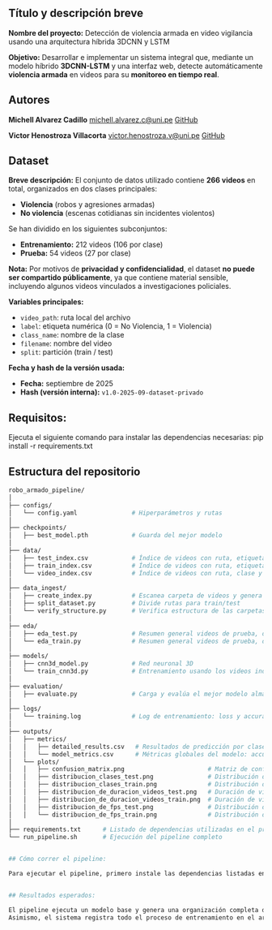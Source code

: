## Título y descripción breve

**Nombre del proyecto:** 
Detección de violencia armada en video vigilancia usando una arquitectura híbrida 3DCNN y LSTM

**Objetivo:** 
Desarrollar e implementar un sistema integral que, mediante un modelo híbrido **3DCNN-LSTM** y una interfaz web, detecte automáticamente **violencia armada** en videos para su **monitoreo en tiempo real**.


## Autores

**Michell Alvarez Cadillo** 
michell.alvarez.c@uni.pe 
[GitHub](https://github.com/Michell-Alvarez/)

**Victor Henostroza Villacorta** 
victor.henostroza.v@uni.pe
[GitHub](https://github.com/usuario2)


## Dataset

**Breve descripción:** 
El conjunto de datos utilizado contiene **266 videos** en total, organizados en dos clases principales: 
- **Violencia** (robos y agresiones armadas) 
- **No violencia** (escenas cotidianas sin incidentes violentos)

Se han dividido en los siguientes subconjuntos: 
- **Entrenamiento:** 212 videos (106 por clase) 
- **Prueba:** 54 videos (27 por clase)

**Nota:** Por motivos de **privacidad y confidencialidad**, el dataset **no puede ser compartido públicamente**, ya que contiene material sensible, incluyendo algunos videos vinculados a investigaciones policiales.

**Variables principales:** 
- `video_path`: ruta local del archivo 
- `label`: etiqueta numérica (0 = No Violencia, 1 = Violencia) 
- `class_name`: nombre de la clase 
- `filename`: nombre del video 
- `split`: partición (train / test)

**Fecha y hash de la versión usada:** 
- **Fecha:** septiembre de 2025 
- **Hash (versión interna):** `v1.0-2025-09-dataset-privado`


## Requisitos:

Ejecuta el siguiente comando para instalar las dependencias necesarias:
pip install -r requirements.txt


## Estructura del repositorio
```bash
robo_armado_pipeline/
│
├── configs/
│   └── config.yaml               # Hiperparámetros y rutas
│
├── checkpoints/ 
│   ├── best_model.pth            # Guarda del mejor modelo 
│
├── data/
│   ├── test_index.csv            # Índice de videos con ruta, etiqueta, clase y partición de datos de prueba
│   ├── train_index.csv           # Índice de videos con ruta, etiqueta, clase y partición de datos de entrenamiento
│   └── video_index.csv           # Índice de videos con ruta, clase y división train/test
│
├── data_ingest/
│   ├── create_index.py           # Escanea carpeta de videos y genera un CSV con rutas + etiqueta
│   ├── split_dataset.py          # Divide rutas para train/test
│   └── verify_structure.py	      # Verifica estructura de las carpetas	
│
├── eda/
│   ├── eda_test.py	              # Resumen general videos de prueba, distribución de clases, propiedades técnicas e histogramas para los datos de prueba
│   └── eda_train.py		      # Resumen general videos de prueba, distribución de clases, propiedades técnicas, histogramas y exploración frames de datos de entrenamiento
│
├── models/
│   ├── cnn3d_model.py            # Red neuronal 3D
│   └── train_cnn3d.py            # Entrenamiento usando los videos indexados
│
├── evaluation/
│   ├── evaluate.py               # Carga y evalúa el mejor modelo almacenado con el conjunto de prueba
│
├── logs/ 
│   └── training.log              # Log de entrenamiento: loss y accuracy por época
│
├── outputs/
│   ├── metrics/
│   │   ├── detailed_results.csv   # Resultados de predicción por clase con probabilidades asociadas
│   │   └── model_metrics.csv      # Métricas globales del modelo: accuracy, precision, recall y F1-score
│   └── plots/
│   │   ├── confusion_matrix.png                       # Matriz de confusión del modelo
│   │   ├── distribucion_clases_test.png               # Distribución de clases en el conjunto de prueba
│   │   ├── distribucion_clases_train.png              # Distribución de clases en el conjunto de entrenamiento
│   │   ├── distribucion_de_duracion_videos_test.png   # Duración de videos en el conjunto de prueba
│   │   ├── distribucion_de_duracion_videos_train.png  # Duración de videos en el conjunto de entrenamiento
│   │   ├── distribucion_de_fps_test.png               # Distribución de FPS en videos del conjunto de prueba
│   │   └── distribucion_de_fps_train.png              # Distribución de FPS en videos del conjunto de entrenamiento
│
├── requirements.txt	  # Listado de dependencias utilizadas en el proyecto.
└── run_pipeline.sh		  # Ejecución del pipeline completo


## Cómo correr el pipeline:

Para ejecutar el pipeline, primero instale las dependencias listadas en el archivo requirements.txt. Luego, ubicándose en la carpeta robo_armado_pipeline/, ejecute el script run_pipeline.sh para iniciar el proceso. 


## Resultados esperados: 

El pipeline ejecuta un modelo base y genera una organización completa de resultados para facilitar el análisis del rendimiento. En la ruta outputs/metrics se almacenan las principales métricas de evaluación accuracy, precision, recall y f1-score, mientras que en la carpeta outputs/plots se crean visualizaciones en formato PNG que incluyen la matriz de confusión, distribución de clases, distribución de duración de videos y distribución de FPS, todo ello disponible tanto para el conjunto de entrenamiento como para el de prueba.
Asimismo, el sistema registra todo el proceso de entrenamiento en el archivo logs/training.log
